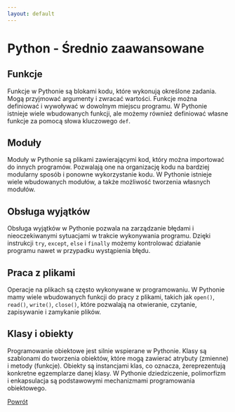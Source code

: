 ```yaml
---
layout: default
---
```


# Python - Średnio zaawansowane

## Funkcje
Funkcje w Pythonie są blokami kodu, które wykonują określone zadania. Mogą przyjmować argumenty i zwracać wartości. Funkcje można definiować i wywoływać w dowolnym miejscu programu. W Pythonie istnieje wiele wbudowanych funkcji, ale możemy również definiować własne funkcje za pomocą słowa kluczowego `def`.

## Moduły
Moduły w Pythonie są plikami zawierającymi kod, który można importować do innych programów. Pozwalają one na organizację kodu na bardziej modularny sposób i ponowne wykorzystanie kodu. W Pythonie istnieje wiele wbudowanych modułów, a także możliwość tworzenia własnych modułów.

## Obsługa wyjątków
Obsługa wyjątków w Pythonie pozwala na zarządzanie błędami i nieoczekiwanymi sytuacjami w trakcie wykonywania programu. Dzięki instrukcji `try`, `except`, `else` i `finally` możemy kontrolować działanie programu nawet w przypadku wystąpienia błędu.

## Praca z plikami
Operacje na plikach są często wykonywane w programowaniu. W Pythonie mamy wiele wbudowanych funkcji do pracy z plikami, takich jak `open()`, `read()`, `write()`, `close()`, które pozwalają na otwieranie, czytanie, zapisywanie i zamykanie plików.

## Klasy i obiekty
Programowanie obiektowe jest silnie wspierane w Pythonie. Klasy są szablonami do tworzenia obiektów, które mogą zawierać atrybuty (zmienne) i metody (funkcje). Obiekty są instancjami klas, co oznacza, że ​​reprezentują konkretne egzemplarze danej klasy. W Pythonie dziedziczenie, polimorfizm i enkapsulacja są podstawowymi mechanizmami programowania obiektowego.

[Powrót](../)
